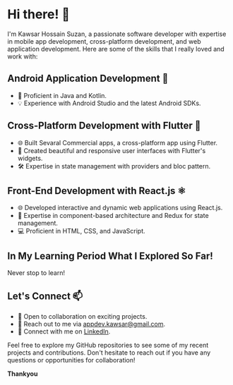 # Hi there! 👋

I'm Kawsar Hossain Suzan, a passionate software developer with expertise in mobile app development, cross-platform development, and web application development. Here are some of the skills that I really loved and work with:

## Android Application Development 📱

- 🌟 Proficient in Java and Kotlin.
- 💡 Experience with Android Studio and the latest Android SDKs.

## Cross-Platform Development with Flutter 💙

- 🌐 Built Sevaral Commercial apps, a cross-platform app using Flutter.
- 🎨 Created beautiful and responsive user interfaces with Flutter's widgets.
- 🛠️ Expertise in state management with providers and bloc pattern.

## Front-End Development with React.js ⚛️

- 🌐 Developed interactive and dynamic web applications using React.js.
- 🎯 Expertise in component-based architecture and Redux for state management.
- 💻 Proficient in HTML, CSS, and JavaScript.

## In My Learning Period What I Explored So Far!
Never stop to learn!

## Let's Connect 📫

- 👥 Open to collaboration on exciting projects.
- 📧 Reach out to me via appdev.kawsar@gmail.com.
- 💬 Connect with me on  [LinkedIn](https://www.linkedin.com/in/khsuzan/).

Feel free to explore my GitHub repositories to see some of my recent projects and contributions. Don't hesitate to reach out if you have any questions or opportunities for collaboration!

**Thankyou**

